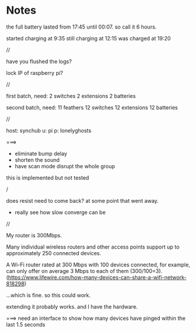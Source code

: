 Notes
=====

the full battery lasted from 17:45 until 00:07. so call it 6 hours.


started charging at 9:35
still charging at 12:15
was charged at 19:20



//

have you flushed the logs?



lock IP of raspberry pi?



//

first batch, need:
2 switches
2 extensions
2 batteries

second batch, need:
11 feathers
12 switches
12 extensions
12 batteries



//

host: synchub
u: pi
p: lonelyghosts





===> 

- eliminate bump delay
- shorten the sound 
- have scan mode disrupt the whole group

this is implemented but not tested




/

does resist need to come back? at some point that went away.

- really see how slow converge can be


//


My router is 300Mbps.

Many individual wireless routers and other access points support up to approximately 250 connected devices. 

A Wi-Fi router rated at 300 Mbps with 100 devices connected, for example, can only offer on average 3 Mbps to each of them (300/100=3). (https://www.lifewire.com/how-many-devices-can-share-a-wifi-network-818298)

...which is fine. so this could work.

extending it probably works. and I have the hardware.



===> 
need an interface to show how many devices have pinged within the last 1.5 seconds


